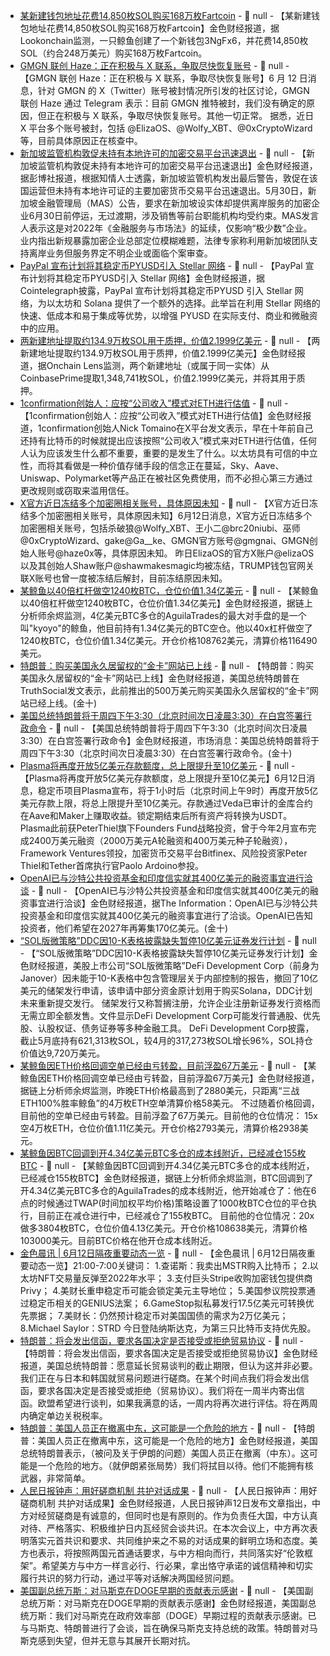 - [某新建钱包地址花费14,850枚SOL购买168万枚Fartcoin](https://x.com/lookonchain/status/1932969463135244295) - 📰 null - 【某新建钱包地址花费14,850枚SOL购买168万枚Fartcoin】金色财经报道，据Lookonchain监测，一只鲸鱼创建了一个新钱包3NgFx6，并花费14,850枚SOL（约合248万美元）购买168万枚Fartcoin。
- [GMGN 联创 Haze：正在积极与 X 联系，争取尽快恢复账号]() - 📰 null - 【GMGN 联创 Haze：正在积极与 X 联系，争取尽快恢复账号】6 月 12 日消息，针对 GMGN 的 X（Twitter）账号被封情况所引发的社区讨论，GMGN 联创 Haze 通过 Telegram 表示：目前 GMGN 推特被封，我们没有确定的原因，但正在积极与 X 联系，争取尽快恢复账号。其他一切正常。 
据悉，近日 X 平台多个账号被封，包括 @ElizaOS、@Wolfy_XBT、@0xCryptoWizard 等，目前具体原因正在核查中。
- [新加坡监管机构敦促未持有本地许可的加密交易平台迅速退出]() - 📰 null - 【新加坡监管机构敦促未持有本地许可的加密交易平台迅速退出】金色财经报道，据彭博社报道，根据知情人士透露，新加坡监管机构发出最后警告，敦促在该国运营但未持有本地许可证的主要加密货币交易平台迅速退出。5月30日，新加坡金融管理局（MAS）公告，要求在新加坡设实体却提供离岸服务的加密企业6月30日前停运，无过渡期，涉及销售等前台职能机构均受约束。MAS发言人表示这是对2022年《金融服务与市场法》的延续，仅影响“极少数”企业。业内指出新规暴露加密企业总部定位模糊难题，法律专家称利用新加坡团队支持离岸业务但服务界定不明企业或面临个案审查。
- [PayPal 宣布计划将其稳定币PYUSD引入 Stellar 网络](https://x.com/Cointelegraph/status/1932966266509181090) - 📰 null - 【PayPal 宣布计划将其稳定币PYUSD引入 Stellar 网络】金色财经报道，据Cointelegraph披露，PayPal 宣布计划将其稳定币PYUSD 引入 Stellar 网络，为以太坊和 Solana 提供了一个额外的选择。此举旨在利用 Stellar 网络的快速、低成本和易于集成等优势，以增强 PYUSD 在实际支付、商业和微融资中的应用。
- [两新建地址提取约134.9万枚SOL用于质押，价值2.1999亿美元](https://x.com/OnchainLens/status/1932967319661391926) - 📰 null - 【两新建地址提取约134.9万枚SOL用于质押，价值2.1999亿美元】金色财经报道，据Onchain Lens监测，两个新建地址（或属于同一实体）从CoinbasePrime提取1,348,741枚SOL，价值2.1999亿美元，并将其用于质押。
- [1confirmation创始人：应按“公司收入”模式对ETH进行估值](https://x.com/NTmoney/status/1932870167501156690) - 📰 null - 【1confirmation创始人：应按“公司收入”模式对ETH进行估值】金色财经报道，1confirmation创始人Nick Tomaino在X平台发文表示，早在十年前自己还持有比特币的时候就提出应该按照“公司收入”模式来对ETH进行估值，任何人认为应该发生什么都不重要，重要的是发生了什么。以太坊具有可信的中立性，而将其看做是一种价值存储手段的信念正在蔓延，Sky、Aave、Uniswap、Polymarket等产品正在被社区免费使用，而不必担心第三方通过更改规则或窃取来滥用信任。
- [X官方近日冻结多个加密圈相关账号，具体原因未知]() - 📰 null - 【X官方近日冻结多个加密圈相关账号，具体原因未知】6月12日消息，X官方近日冻结多个加密圈相关账号，包括杀破狼@Wolfy_XBT、王小二@brc20niubi、巫师@0xCryptoWizard、gake@Ga__ke、GMGN官方账号@gmgnai、GMGN创始人账号@haze0x等，具体原因未知。 
昨日ElizaOS的官方X账户@elizaOS以及其创始人Shaw账户@shawmakesmagic均被冻结，TRUMP钱包官网关联X账号也曾一度被冻结后解封，目前冻结原因未知。
- [某鲸鱼以40倍杠杆做空1240枚BTC，仓位价值1.34亿美元](https://x.com/EmberCN/status/1932956973601075627) - 📰 null - 【某鲸鱼以40倍杠杆做空1240枚BTC，仓位价值1.34亿美元】金色财经报道，据链上分析师余烬监测，4亿美元BTC多仓的AguilaTrades的最大对手盘的是一个叫"kyoyo"的鲸鱼，他目前持有1.34亿美元的BTC空仓。他以40x杠杆做空了1240枚BTC，仓位价值1.34亿美元。开仓价格108762美元，清算价格116490美元。
- [特朗普：购买美国永久居留权的“金卡”网站已上线]() - 📰 null - 【特朗普：购买美国永久居留权的“金卡”网站已上线】金色财经报道，美国总统特朗普在TruthSocial发文表示，此前推出的500万美元购买美国永久居留权的“金卡”网站已经上线。(金十)
- [美国总统特朗普将于周四下午3:30（北京时间次日凌晨3:30）在白宫签署行政命令]() - 📰 null - 【美国总统特朗普将于周四下午3:30（北京时间次日凌晨3:30）在白宫签署行政命令】金色财经报道，市场消息：美国总统特朗普将于周四下午3:30（北京时间次日凌晨3:30）在白宫签署行政命令。(金十)
- [Plasma将再度开放5亿美元存款额度，总上限提升至10亿美元](https://x.com/PlasmaFDN/status/1932950808301089019) - 📰 null - 【Plasma将再度开放5亿美元存款额度，总上限提升至10亿美元】6月12日消息，稳定币项目Plasma宣布，将于1小时后（北京时间上午9时）再度开放5亿美元存款上限，将总上限提升至10亿美元。存款通过Veda已审计的金库合约在Aave和Maker上赚取收益。锁定期结束后所有资产将转换为USDT。 
Plasma此前获PeterThiel旗下Founders Fund战略投资，曾于今年2月宣布完成2400万美元融资（2000万美元A轮融资和400万美元种子轮融资），Framework Ventures领投，加密货币交易平台Bitfinex、风险投资家Peter Thiel和Tether首席执行官Paolo Ardoino参投。
- [OpenAI已与沙特公共投资基金和印度信实就其400亿美元的融资事宜进行洽谈]() - 📰 null - 【OpenAI已与沙特公共投资基金和印度信实就其400亿美元的融资事宜进行洽谈】金色财经报道，据The Information：OpenAI已与沙特公共投资基金和印度信实就其400亿美元的融资事宜进行了洽谈。OpenAI已告知投资者，他们希望在2027年再筹集170亿美元。(金十)
- [“SOL版微策略”DDC因10-K表格披露缺失暂停10亿美元证券发行计划](https://www.sec.gov/Archives/edgar/data/1805526/000121390025053425/ea024543901-rw_defidevelop.htm) - 📰 null - 【“SOL版微策略”DDC因10-K表格披露缺失暂停10亿美元证券发行计划】金色财经报道，美股上市公司“SOL版微策略”DeFi Development Corp（前身为Janover）因未能于10-K表格中包含管理层关于内部控制的报告，撤回了10亿美元的储架发行申请，该申请中部分资金原计划用于购买Solana，DDC计划未来重新提交发行。 
储架发行又称暂搁注册，允许企业注册新证券发行资格而无需立即全额发售。文件显示DeFi Development Corp可能发行普通股、优先股、认股权证、债务证券等多种金融工具。 
DeFi Development Corp披露，截止5月底持有621,313枚SOL，较4月的317,273枚SOL增长96%，SOL持仓价值达9,720万美元。
- [某鲸鱼因ETH价格回调空单已经由亏转盈，目前浮盈67万美元](https://x.com/EmberCN/status/1932947451255853158) - 📰 null - 【某鲸鱼因ETH价格回调空单已经由亏转盈，目前浮盈67万美元】金色财经报道，据链上分析师余烬监测，昨晚ETH价格最高到了2880美元，只距离“三战ETH100%胜率鲸鱼”的4万枚ETH空单清算价格58美元。 
不过随着价格回调，目前他的空单已经由亏转盈。目前浮盈了67万美元。目前他的仓位情况： 
15x空4万枚ETH，仓位价值1.11亿美元。开仓价格2793美元，清算价格2938美元。
- [某鲸鱼因BTC回调到开4.34亿美元BTC多仓的成本线附近，已经减仓155枚BTC](https://x.com/EmberCN/status/1932944745317478847) - 📰 null - 【某鲸鱼因BTC回调到开4.34亿美元BTC多仓的成本线附近，已经减仓155枚BTC】金色财经报道，据链上分析师余烬监测，BTC回调到了开4.34亿美元BTC多仓的AguilaTrades的成本线附近，他开始减仓了：他在6点的时候通过TWAP(时间加权平均价格)策略设置了1000枚BTC仓位的平仓执行，目前正在减仓进行中，已经减仓了155枚BTC。 
目前他的仓位情况：20x做多3804枚BTC，仓位价值4.13亿美元。开仓价格108638美元，清算价格103000美元。目前BTC价格在他开仓成本线附近。
- [金色晨讯 | 6月12日隔夜重要动态一览]() - 📰 null - 【金色晨讯 | 6月12日隔夜重要动态一览】21:00-7:00关键词： 
1.查诺斯：我卖出MSTR购入比特币； 
2.以太坊NFT交易量反弹至2022年水平； 
3.支付巨头Stripe收购加密钱包提供商Privy； 
4.美财长重申稳定币可能会锁定美元主导地位； 
5.美国参议院投票通过稳定币相关的GENIUS法案； 
6.GameStop拟私募发行17.5亿美元可转换优先票据； 
7.美财长：仍然预计稳定币对美国国债的需求为2万亿美元； 
8.Michael Saylor：STRD 今日登陆纳斯达克，为第三只比特币支持优先股。
- [特朗普：将会发出信函，要求各国决定是否接受或拒绝贸易协议](https://flash.jin10.com/detail/20250612065019042800) - 📰 null - 【特朗普：将会发出信函，要求各国决定是否接受或拒绝贸易协议】金色财经报道，美国总统特朗普：愿意延长贸易谈判的截止期限，但认为这并非必要。我们正在与日本和韩国就贸易问题进行磋商。在某个时间点我们将会发出信函，要求各国决定是否接受或拒绝（贸易协议）。我们将在一周半内寄出信函。欧盟希望进行谈判，如果我满意的话，一周内将再次进行评估。将在两周内确定单边关税税率。
- [特朗普：美国人员正在撤离中东，这可能是一个危险的地方](https://flash.jin10.com/detail/20250612064836313800) - 📰 null - 【特朗普：美国人员正在撤离中东，这可能是一个危险的地方】金色财经报道，美国总统特朗普表示，（被问及关于伊朗的问题）美国人员正在撤离（中东）。这可能是一个危险的地方。（就伊朗紧张局势）我们将拭目以待。他们不能拥有核武器，非常简单。
- [人民日报钟声：用好磋商机制 共护对话成果](https://paper.people.com.cn/rmrb/pc/content/202506/12/content_30078629.html) - 📰 null - 【人民日报钟声：用好磋商机制 共护对话成果】金色财经报道，人民日报钟声12日发布文章指出，中方对经贸磋商是有诚意的，但同时也是有原则的。作为负责任大国，中方认真对待、严格落实、积极维护日内瓦经贸会谈共识。在本次会议上，中方再次表明落实元首共识和要求、共同维护来之不易的对话成果的鲜明立场和态度。美方也表示，将按照两国元首通话要求，与中方相向而行，共同落实好“伦敦框架”。希望美方与中方一样言必行、行必果，拿出恪守承诺的诚信精神和切实履行共识的努力行动，通过平等对话解决两国经贸问题。
- [美国副总统万斯：对马斯克在DOGE早期的贡献表示感谢](https://flash.jin10.com/detail/20250612062310808800) - 📰 null - 【美国副总统万斯：对马斯克在DOGE早期的贡献表示感谢】金色财经报道，美国副总统万斯：我们对马斯克在政府效率部（DOGE）早期过程的贡献表示感谢。已与马斯克、特朗普进行了会谈，旨在确保马斯克支持总统的政策。特朗普对马斯克感到失望，但并无意与其展开长期对抗。
